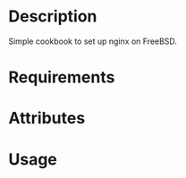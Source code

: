 Description
===========
Simple cookbook to set up nginx on FreeBSD.

Requirements
============

Attributes
==========

Usage
=====

